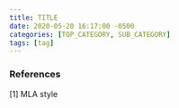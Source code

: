 ```yaml
---
title: TITLE
date: 2020-05-20 16:17:00 -0500
categories: [TOP_CATEGORY, SUB_CATEGORY]
tags: [tag]
---
```



### References
[1] MLA style